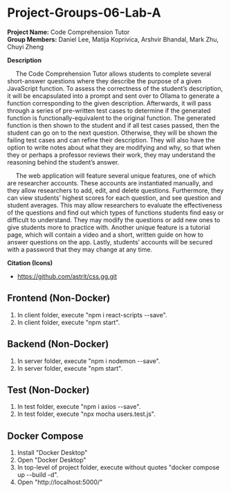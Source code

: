 # Project-Groups-06-Lab-A

**Project Name:** Code Comprehension Tutor  
**Group Members:** Daniel Lee, Matija Koprivica, Arshvir Bhandal, Mark Zhu, Chuyi Zheng  

**Description**

&nbsp;&nbsp;&nbsp;&nbsp; The Code Comprehension Tutor allows students to complete several short-answer questions where they describe the purpose of a given JavaScript function. To assess the correctness of the student’s description, it will be encapsulated into a prompt and sent over to Ollama to generate a function corresponding to the given description. Afterwards, it will pass through a series of pre-written test cases to determine if the generated function is functionally-equivalent to the original function. The generated function is then shown to the student and if all test cases passed, then the student can go on to the next question. Otherwise, they will be shown the failing test cases and can refine their description. They will also have the option to write notes about what they are modifying and why, so that when they or perhaps a professor reviews their work, they may understand the reasoning behind the student’s answer.  

&nbsp;&nbsp;&nbsp;&nbsp; The web application will feature several unique features, one of which are researcher accounts. These accounts are instantiated manually, and they allow researchers to add, edit, and delete questions. Furthermore, they can view students’ highest scores for each question, and see question and student averages. This may allow researchers to evaluate the effectiveness of the questions and find out which types of functions students find easy or difficult to understand. They may modify the questions or add new ones to give students more to practice with. Another unique feature is a tutorial page, which will contain a video and a short, written guide on how to answer questions on the app. Lastly, students’ accounts will be secured with a password that they may change at any time.

**Citation (Icons)**

- https://github.com/astrit/css.gg.git

## Frontend (Non-Docker)

1) In client folder, execute "npm i react-scripts --save".
2) In client folder, execute "npm start".

## Backend (Non-Docker)

1) In server folder, execute "npm i nodemon --save".
2) In server folder, execute "npm start".

## Test (Non-Docker)

1) In test folder, execute "npm i axios --save".
2) In test folder, execute "npx mocha users.test.js".

## Docker Compose

1) Install "Docker Desktop"
2) Open "Docker Desktop"
3) In top-level of project folder, execute without quotes "docker compose up --build -d".
4) Open "http://localhost:5000/"
